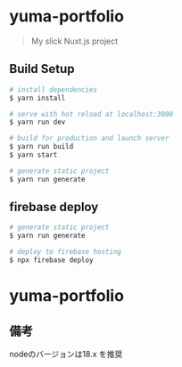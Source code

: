 # yuma-portfolio

> My slick Nuxt.js project

## Build Setup

``` bash
# install dependencies
$ yarn install

# serve with hot reload at localhost:3000
$ yarn run dev

# build for production and launch server
$ yarn run build
$ yarn start

# generate static project
$ yarn run generate
```

## firebase deploy

```bash
# generate static project
$ yarn run generate

# deploy to firebase hosting
$ npx firebase deploy
```

# yuma-portfolio


## 備考
nodeのバージョンは18.x を推奨

